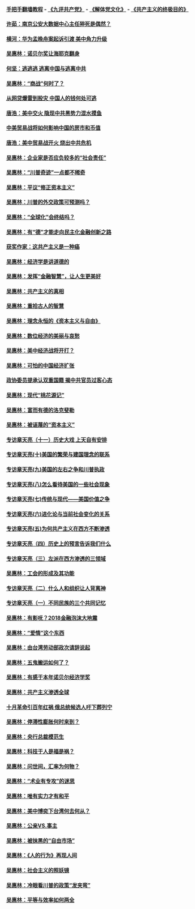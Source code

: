 #### [手把手翻墙教程](https://github.com/gfw-breaker/guides/wiki) -  [《九评共产党》](https://github.com/gfw-breaker/9ping.md?t=05051237) - [《解体党文化》](https://github.com/gfw-breaker/jtdwh.md?t=05051237) - [《共产主义的终极目的》](https://github.com/gfw-breaker/gczydzjmd.md?t=05051237)

#### [许茹：南京公安大数据中心主任猝死是偶然？](../pages/nsc423/n11064744.md?t=05051237) 

#### [横河：华为孟晚舟案起诉引渡 美中角力升级](../pages/nsc423/n11027230.md?t=05051237) 

#### [吴惠林：诺贝尔奖让海耶克翻身](../pages/nsc423/n10890049.md?t=05051237) 

#### [何坚：逃逃逃 逃离中国与逃离中共](../pages/nsc423/n10592891.md?t=05051237) 

#### [吴惠林：“商战”何时了？](../pages/nsc423/n10573558.md?t=05051237) 

#### [从网贷爆雷到股灾 中国人的钱何处可逃](../pages/nsc423/n10572800.md?t=05051237) 

#### [唐浩：美中交火 隐现中共黑势力混水摸鱼](../pages/nsc423/n10544040.md?t=05051237) 

#### [中美贸易战将如何影响中国的房市和币值](../pages/nsc423/n10543697.md?t=05051237) 

#### [唐浩：美中贸易战开火 烧出中共危机](../pages/nsc423/n10540126.md?t=05051237) 

#### [吴惠林：企业家是否应负较多的“社会责任”](../pages/nsc423/n10535022.md?t=05051237) 

#### [吴惠林：“川普奇迹”一点都不稀奇](../pages/nsc423/n10512808.md?t=05051237) 

#### [吴惠林：平议“修正资本主义”](../pages/nsc423/n10495724.md?t=05051237) 

#### [吴惠林：川普的外交政策可预测吗？](../pages/nsc423/n10462387.md?t=05051237) 

#### [吴惠林：“全球化”会终结吗？](../pages/nsc423/n10452838.md?t=05051237) 

#### [吴惠林：有“德”才能走向民主化金融创新之路](../pages/nsc423/n10432292.md?t=05051237) 

#### [获奖作家：这共产主义是一种癌](../pages/nsc423/n10431541.md?t=05051237) 

#### [吴惠林：经济学是讲道德的](../pages/nsc423/n10398014.md?t=05051237) 

#### [吴惠林：发挥“金融智慧”，让人生更美好](../pages/nsc423/n10375019.md?t=05051237) 

#### [吴惠林：共产主义的真相](../pages/nsc423/n10351394.md?t=05051237) 

#### [吴惠林：重拾古人的智慧](../pages/nsc423/n10337691.md?t=05051237) 

#### [吴惠林：理念永恒的《资本主义与自由》](../pages/nsc423/n10316274.md?t=05051237) 

#### [吴惠林：数位经济的美丽与哀愁](../pages/nsc423/n10292946.md?t=05051237) 

#### [吴惠林：美中经济战将开打？](../pages/nsc423/n10258825.md?t=05051237) 

#### [吴惠林：可怕的中国经济扩张](../pages/nsc423/n10219147.md?t=05051237) 

#### [政协委员提承认双重国籍 揭中共官员过客心态](../pages/nsc423/n10208809.md?t=05051237) 

#### [吴惠林：现代“桃花源记”](../pages/nsc423/n10185234.md?t=05051237) 

#### [吴惠林：富而有德的洛克斐勒](../pages/nsc423/n10142264.md?t=05051237) 

#### [吴惠林：被诬蔑的“资本主义”](../pages/nsc423/n10124816.md?t=05051237) 

#### [专访章天亮（十一）历史大戏 上天自有安排](../pages/nsc423/n10094905.md?t=05051237) 

#### [专访章天亮(十)美国的繁荣与建国理念的联系](../pages/nsc423/n10094899.md?t=05051237) 

#### [专访章天亮(九)美国的左右之争和川普执政](../pages/nsc423/n10094889.md?t=05051237) 

#### [专访章天亮(八)怎么看待美国的一些社会现象](../pages/nsc423/n10094857.md?t=05051237) 

#### [专访章天亮(七)传统与现代——美国价值之争](../pages/nsc423/n10093140.md?t=05051237) 

#### [专访章天亮(六)进化论与当前社会变化的关系](../pages/nsc423/n10092036.md?t=05051237) 

#### [专访章天亮(五)为何共产主义在西方不断渗透](../pages/nsc423/n10083620.md?t=05051237) 

#### [专访章天亮（四）历史上的预言告诉我们什么](../pages/nsc423/n10083606.md?t=05051237) 

#### [专访章天亮（三）左派在西方渗透的三领域](../pages/nsc423/n10081115.md?t=05051237) 

#### [吴惠林：工会的形成及其功能](../pages/nsc423/n10080633.md?t=05051237) 

#### [专访章天亮（二）什么人和组织让人背离神](../pages/nsc423/n10076637.md?t=05051237) 

#### [专访章天亮（一）不同民族的三个共同记忆](../pages/nsc423/n10074188.md?t=05051237) 

#### [吴惠林：有影呒？2018金融泡沫大地震](../pages/nsc423/n10040534.md?t=05051237) 

#### [吴惠林：“爱情”这个东西](../pages/nsc423/n10019423.md?t=05051237) 

#### [吴惠林：由台湾劳动部政次请辞说起](../pages/nsc423/n9979679.md?t=05051237) 

#### [吴惠林：五鬼搬运如何了？](../pages/nsc423/n9925338.md?t=05051237) 

#### [吴惠林：有感于本年诺贝尔经济学奖](../pages/nsc423/n9871883.md?t=05051237) 

#### [吴惠林：共产主义渗透全球](../pages/nsc423/n9812748.md?t=05051237) 

#### [十月革命引百年红祸 俄总统候选人吁下葬列宁](../pages/nsc423/n9810182.md?t=05051237) 

#### [吴惠林：停滞性膨胀何时来到？](../pages/nsc423/n9764136.md?t=05051237) 

#### [吴惠林：央行总裁模范生](../pages/nsc423/n9728134.md?t=05051237) 

#### [吴惠林：科技于人是福是祸？](../pages/nsc423/n9672982.md?t=05051237) 

#### [吴惠林：问世间，汇率为何物？](../pages/nsc423/n9621788.md?t=05051237) 

#### [吴惠林：“术业有专攻”的迷思](../pages/nsc423/n9580363.md?t=05051237) 

#### [吴惠林：唯有实力才有和平](../pages/nsc423/n9529599.md?t=05051237) 

#### [吴惠林：美中博奕下台湾何去何从？](../pages/nsc423/n9483598.md?t=05051237) 

#### [吴惠林：公亲VS.事主](../pages/nsc423/n9425637.md?t=05051237) 

#### [吴惠林：被抹黑的“自由市场”](../pages/nsc423/n9351545.md?t=05051237) 

#### [吴惠林：《人的行为》再现人间](../pages/nsc423/n9296339.md?t=05051237) 

#### [吴惠林：社会主义的照妖镜](../pages/nsc423/n9243460.md?t=05051237) 

#### [吴惠林：冷眼看川普的政策“发夹弯”](../pages/nsc423/n9120684.md?t=05051237) 

#### [吴惠林：平等与效率如何两全](../pages/nsc423/n9075430.md?t=05051237) 

